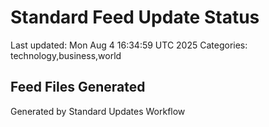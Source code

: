 # Standard Feed Update Status
Last updated: Mon Aug  4 16:34:59 UTC 2025
Categories: technology,business,world

## Feed Files Generated

Generated by Standard Updates Workflow
